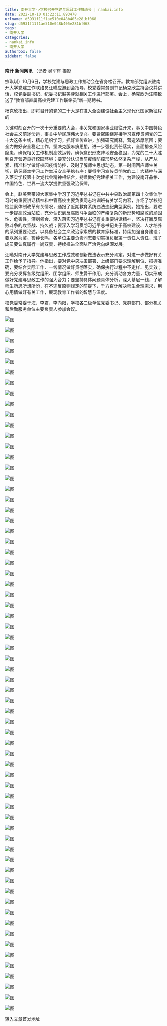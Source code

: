 ```yaml
---
title: 南开大学->学校召开党建与思政工作推动会 | nankai.info
date: 2022-10-10 01:22:11.893478
urlname: d5931f11f1ae510e048b405e281bf068
slug: d5931f11f1ae510e048b405e281bf068
tags: 
- 南开大学
categories:
- nankai.info
- 南开大学
authorbox: false
sidebar: false
---
```

**南开** **新闻网讯** （记者 吴军辉 摄影

宗琪琪）10月6日，学校党建与思政工作推动会在省身楼召开。教育部党组派驻南开大学党建工作联络员汪曣应邀到会指导。校党委常务副书记杨克欣主持会议并讲话，校党委副书记、纪委书记赵美蓉就相关工作进行部署。会上，杨克欣为汪曣致送了“教育部直属高校党建工作联络员”新一期聘书。

杨克欣指出，即将召开的党的二十大是在进入全面建设社会主义现代化国家新征程的
<!--more-->
关键时刻召开的一次十分重要的大会，事关党和国家事业继往开来，事关中国特色社会主义前途命运，事关中华民族伟大复兴。要紧密围绕迎接学习宣传贯彻党的二十大这条主线，精心组织学习，抓好宣传宣讲，加强研究阐释，营造浓厚氛围；要全力做好安全稳定工作，坚决克服麻痹思想，进一步强化责任落实，全面排查风险隐患，确保相关工作机制高效运转，确保意识形态阵地安全稳固，为党的二十大胜利召开营造良好校园环境；要充分认识当前疫情防控形势依然复杂严峻，从严从紧、精准科学做好校园疫情防控，及时了解师生思想动态，第一时间回应师生关切，确保师生学习工作生活安全平稳有序；要将学习宣传贯彻党的二十大精神与深入落实学校第十次党代会精神相结合，持续做好党建相关工作，为建设南开品格、中国特色、世界一流大学提供坚强政治保障。

会上，赵美蓉带领大家集中学习了习近平总书记在中共中央政治局第四十次集体学习时的重要讲话精神和中管高校主要负责同志培训班有关学习内容，介绍了学校纪检监察体制改革有关情况，通报了近期教育系统违法违纪典型案例。她指出，要进一步提高政治站位，充分认识到反腐败斗争面临的严峻复杂的新形势和腐败的顽固性、危害性，深刻领会、深入落实习近平总书记有关重要讲话精神，坚决打赢反腐败斗争的攻坚战、持久战；要深入学习贯彻习近平总书记关于高校建设、人才培养的系列重要论述，以具备社会主义政治家素质的教育家标准，持续加强自身建设；要以案为鉴、警钟长鸣，各单位主要负责同志要切实担负起第一责任人责任，班子成员要认真履行一岗双责，持续推进全面从严治党向纵深发展。

汪曣对南开大学党建与思政工作成效和创新做法表示充分肯定，对进一步做好有关工作给予了指导。他指出，要对党中央决策部署、上级部门要求理解到位、把握准确，要结合实际工作、一线情况做好贯彻落实，确保执行过程中不走样、见实效；要充分发挥各级党组织、团学组织、师生骨干作用，充分调动各方力量，切实形成做好党建与思政工作的强大合力；要坚持具体问题具体分析，深入基层一线，了解师生所思所想所盼，在不违反原则规定的前提下，千方百计解决师生合理需求，用心用情做好有关工作，展现教育工作者的智慧与温度。

校党委常委于海、李君、李向阳，学校各二级单位党委书记、党群部门、部分机关和后勤服务单位主要负责人参加会议。

![图](http://news.nankai.edu.cn/ywsd/system/2022/10/07/g)

![图](http://news.nankai.edu.cn/ywsd/system/2022/10/07/p)

![图](http://news.nankai.edu.cn/ywsd/system/2022/10/07/j)

![图](http://news.nankai.edu.cn/ywsd/system/2022/10/07/)

![图](http://news.nankai.edu.cn/ywsd/system/2022/10/07/a)

![图](http://news.nankai.edu.cn/ywsd/system/2022/10/07/8)

![图](http://news.nankai.edu.cn/ywsd/system/2022/10/07/4)

![图](http://news.nankai.edu.cn/ywsd/system/2022/10/07/e)

![图](http://news.nankai.edu.cn/ywsd/system/2022/10/07/1)

![图](http://news.nankai.edu.cn/ywsd/system/2022/10/07/3)

![图](http://news.nankai.edu.cn/ywsd/system/2022/10/07/3)

![图](http://news.nankai.edu.cn/ywsd/system/2022/10/07/7)

![图](http://news.nankai.edu.cn/ywsd/system/2022/10/07/_)

![图](http://news.nankai.edu.cn/ywsd/system/2022/10/07/2)

![图](http://news.nankai.edu.cn/ywsd/system/2022/10/07/4)

![图](http://news.nankai.edu.cn/ywsd/system/2022/10/07/2)

![图](http://news.nankai.edu.cn/ywsd/system/2022/10/07/8)

![图](http://news.nankai.edu.cn/ywsd/system/2022/10/07/4)

![图](http://news.nankai.edu.cn/ywsd/system/2022/10/07/0)

![图](http://news.nankai.edu.cn/ywsd/system/2022/10/07/0)

![图](http://news.nankai.edu.cn/ywsd/system/2022/10/07/0)

![图](http://news.nankai.edu.cn/ywsd/system/2022/10/07/3)

![图](http://news.nankai.edu.cn/ywsd/system/2022/10/07/0)

![图](http://news.nankai.edu.cn/ywsd/system/2022/10/07/0)

![图](http://news.nankai.edu.cn/)

![图](http://news.nankai.edu.cn/ywsd/system/2022/10/07/2)

![图](http://news.nankai.edu.cn/ywsd/system/2022/10/07/8)

![图](http://news.nankai.edu.cn/ywsd/system/2022/10/07/4)

![图](http://news.nankai.edu.cn/)

![图](http://news.nankai.edu.cn/ywsd/system/2022/10/07/0)

![图](http://news.nankai.edu.cn/ywsd/system/2022/10/07/0)

![图](http://news.nankai.edu.cn/ywsd/system/2022/10/07/0)

![图](http://news.nankai.edu.cn/)

![图](http://news.nankai.edu.cn/ywsd/system/2022/10/07/3)

![图](http://news.nankai.edu.cn/ywsd/system/2022/10/07/0)

![图](http://news.nankai.edu.cn/ywsd/system/2022/10/07/0)

![图](http://news.nankai.edu.cn/)

![图](http://news.nankai.edu.cn/ywsd/system/2022/10/07/c)

![图](http://news.nankai.edu.cn/ywsd/system/2022/10/07/i)

![图](http://news.nankai.edu.cn/ywsd/system/2022/10/07/p)

![图](http://news.nankai.edu.cn/)

![图](http://news.nankai.edu.cn/ywsd/system/2022/10/07/n)

![图](http://news.nankai.edu.cn/ywsd/system/2022/10/07/c)

![图](http://news.nankai.edu.cn/ywsd/system/2022/10/07/)

![图](http://news.nankai.edu.cn/ywsd/system/2022/10/07/u)

![图](http://news.nankai.edu.cn/ywsd/system/2022/10/07/d)

![图](http://news.nankai.edu.cn/ywsd/system/2022/10/07/e)

![图](http://news.nankai.edu.cn/ywsd/system/2022/10/07/)

![图](http://news.nankai.edu.cn/ywsd/system/2022/10/07/i)

![图](http://news.nankai.edu.cn/ywsd/system/2022/10/07/a)

![图](http://news.nankai.edu.cn/ywsd/system/2022/10/07/k)

![图](http://news.nankai.edu.cn/ywsd/system/2022/10/07/n)

![图](http://news.nankai.edu.cn/ywsd/system/2022/10/07/a)

![图](http://news.nankai.edu.cn/ywsd/system/2022/10/07/n)

![图](http://news.nankai.edu.cn/ywsd/system/2022/10/07/)

![图](http://news.nankai.edu.cn/ywsd/system/2022/10/07/s)

![图](http://news.nankai.edu.cn/ywsd/system/2022/10/07/w)

![图](http://news.nankai.edu.cn/ywsd/system/2022/10/07/e)

![图](http://news.nankai.edu.cn/ywsd/system/2022/10/07/n)

![图](http://news.nankai.edu.cn/)

![图](http://news.nankai.edu.cn/)

![图](http://news.nankai.edu.cn/ywsd/system/2022/10/07/:)

![图](http://news.nankai.edu.cn/ywsd/system/2022/10/07/p)

![图](http://news.nankai.edu.cn/ywsd/system/2022/10/07/t)

![图](http://news.nankai.edu.cn/ywsd/system/2022/10/07/t)

![图](http://news.nankai.edu.cn/ywsd/system/2022/10/07/h)

[转入文章首发地址](http://news.nankai.edu.cn/ywsd/system/2022/10/07/030053061.shtml)